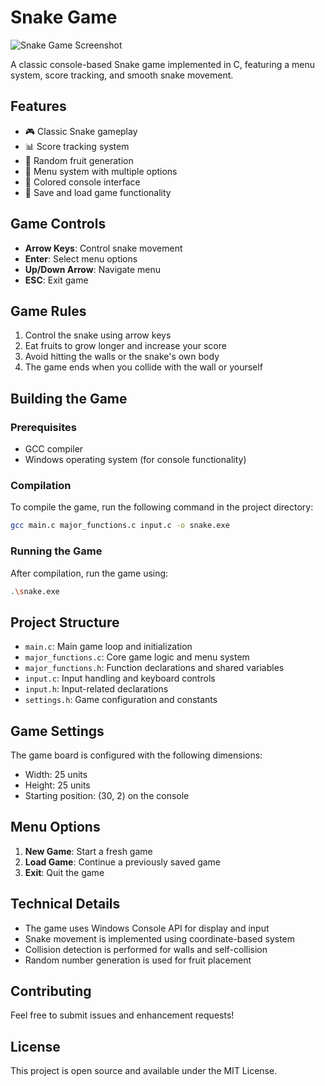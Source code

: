 # Snake Game

![Snake Game Screenshot](![image](https://github.com/user-attachments/assets/bd073826-64c1-4c1f-86b7-7e4549e60f1a)
)

A classic console-based Snake game implemented in C, featuring a menu system, score tracking, and smooth snake movement.

## Features

- 🎮 Classic Snake gameplay
- 📊 Score tracking system
- 🍎 Random fruit generation
- 🎯 Menu system with multiple options
- 🎨 Colored console interface
- 💾 Save and load game functionality

## Game Controls

- **Arrow Keys**: Control snake movement
- **Enter**: Select menu options
- **Up/Down Arrow**: Navigate menu
- **ESC**: Exit game

## Game Rules

1. Control the snake using arrow keys
2. Eat fruits to grow longer and increase your score
3. Avoid hitting the walls or the snake's own body
4. The game ends when you collide with the wall or yourself

## Building the Game

### Prerequisites

- GCC compiler
- Windows operating system (for console functionality)

### Compilation

To compile the game, run the following command in the project directory:

```bash
gcc main.c major_functions.c input.c -o snake.exe
```

### Running the Game

After compilation, run the game using:

```bash
.\snake.exe
```

## Project Structure

- `main.c`: Main game loop and initialization
- `major_functions.c`: Core game logic and menu system
- `major_functions.h`: Function declarations and shared variables
- `input.c`: Input handling and keyboard controls
- `input.h`: Input-related declarations
- `settings.h`: Game configuration and constants

## Game Settings

The game board is configured with the following dimensions:
- Width: 25 units
- Height: 25 units
- Starting position: (30, 2) on the console

## Menu Options

1. **New Game**: Start a fresh game
2. **Load Game**: Continue a previously saved game
3. **Exit**: Quit the game

## Technical Details

- The game uses Windows Console API for display and input
- Snake movement is implemented using coordinate-based system
- Collision detection is performed for walls and self-collision
- Random number generation is used for fruit placement

## Contributing

Feel free to submit issues and enhancement requests!

## License

This project is open source and available under the MIT License.
